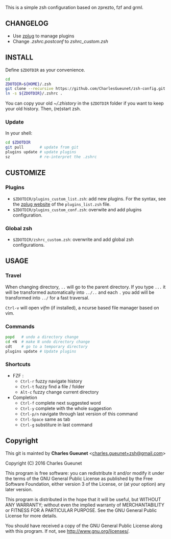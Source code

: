 This is a simple zsh configuration based on zprezto, fzf and grml.

__CHANGELOG__
-------------

* Use [zplug](https://github.com/zplug/zplug) to manage plugins
* Change *.zshrc.postconf* to *zshrc_custom.zsh*

__INSTALL__
-----------

Define `$ZDOTDIR` as your convenience.

```zsh
cd
ZDOTDIR=${HOME}/.zsh
git clone --recursive https://github.com/CharlesGueunet/zsh-config.git $ZDOTDIR
ln -s ${ZDOTDIR}/.zshrc .
```

You can copy your old *~/.zhistory* in the `$ZDOTDIR` folder if you want to keep
your old history.
Then, (re)start zsh.

### Update

In your shell:

```zsh
cd $ZDOTDIR
git pull       # update from git
plugins update # update plugins
sz             # re-interpret the .zshrc
```

__CUSTOMIZE__
--------------

### Plugins

* `$ZDOTDIR/plugins_custom_list.zsh`: add new plugins. For the syntax, see the [zplug website](https://github.com/zplug/zplug) of the `plugins_list.zsh` file.
* `$ZDOTDIR/plugins_custom_conf.zsh`: overwite and add plugins configuration.

### Global zsh

* `$ZDOTDIR/zshrc_custom.zsh`: overwrite and add global zsh configurations.

__USAGE__
---------

### Travel

When changing directory, `..` will go to the parent directory.
If you type `...` it will be transformed automatically into `../..` and each `.` you add will
be transformed into `../` for a fast traversal.


`Ctrl-v` will open *vifm* (if installed), a ncurse based file manager based on vim.

### Commands

```zsh
popd   # undo a directory change
cd +N  # make N undo directory change
cdt    # go to a temporary directory
plugins update # Update plugins
```

### Shortcuts

* FZF :
  * `Ctrl-r` fuzzy navigate history
  * `Ctrl-t` fuzzy find a file / folder
  * `Alt-c`  fuzzy change current directory
* Completion
  * `Ctrl-f` complete next suggested word
  * `Ctrl-y` complete with the whole suggestion
  * `Ctrl-p/n` navigate through last version of this command
  * `Ctrl-Space` same as tab
  * `Ctrl-g` substiture in last command

__Copyright__
-------------

This git is mainted by **Charles Gueunet** \<charles.gueunet+zsh@gmail.com\>

Copyright (C) 2016 Charles Gueunet

This program is free software: you can redistribute it and/or modify
it under the terms of the GNU General Public License as published by
the Free Software Foundation, either version 3 of the License, or
(at your option) any later version.

This program is distributed in the hope that it will be useful,
but WITHOUT ANY WARRANTY; without even the implied warranty of
MERCHANTABILITY or FITNESS FOR A PARTICULAR PURPOSE.  See the
GNU General Public License for more details.

You should have received a copy of the GNU General Public License
along with this program.  If not, see <http://www.gnu.org/licenses/>.
